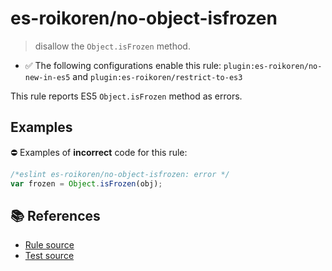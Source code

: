 # es-roikoren/no-object-isfrozen
> disallow the `Object.isFrozen` method.

- ✅ The following configurations enable this rule: `plugin:es-roikoren/no-new-in-es5` and `plugin:es-roikoren/restrict-to-es3`

This rule reports ES5 `Object.isFrozen` method as errors.

## Examples

⛔ Examples of **incorrect** code for this rule:

```js
/*eslint es-roikoren/no-object-isfrozen: error */
var frozen = Object.isFrozen(obj);
```

## 📚 References

- [Rule source](https://github.com/roikoren755/eslint-plugin-es/blob/v0.0.1/src/rules/no-object-isfrozen.ts)
- [Test source](https://github.com/roikoren755/eslint-plugin-es/blob/v0.0.1/tests/src/rules/no-object-isfrozen.ts)
